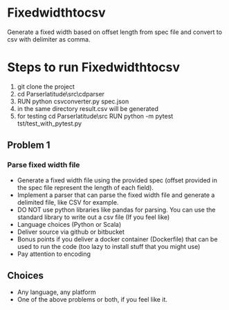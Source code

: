 # Fixedwidthtocsv
Generate a fixed width based on offset length from spec file and convert to csv with delimiter as comma.



# Steps to run Fixedwidthtocsv

1. git clone the project
2. cd Parserlatitude\src\cdparser
3. RUN python csvconverter.py spec.json
4. in the same directory result.csv will be generated
5. for testing 
        cd Parserlatitude\src
            RUN python -m pytest tst/test_with_pytest.py
     



## Problem 1

### Parse fixed width file

- Generate a fixed width file using the provided spec (offset provided in the spec file represent the length of each field).
- Implement a parser that can parse the fixed width file and generate a delimited file, like CSV for example.
- DO NOT use python libraries like pandas for parsing. You can use the standard library to write out a csv file (If you feel like)
- Language choices (Python or Scala)
- Deliver source via github or bitbucket
- Bonus points if you deliver a docker container (Dockerfile) that can be used to run the code (too lazy to install stuff that you might use)
- Pay attention to encoding


## Choices

- Any language, any platform
- One of the above problems or both, if you feel like it.
